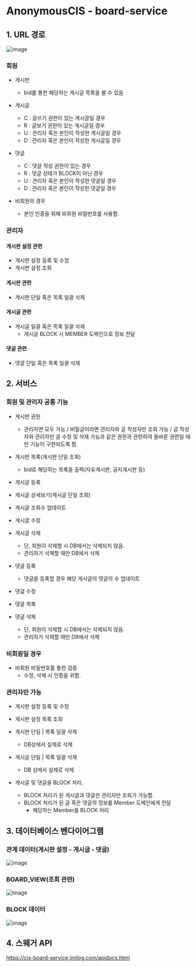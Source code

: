 # AnonymousCIS - board-service
## 1. URL 경로
![image](https://github.com/user-attachments/assets/6011af4f-6e07-4c74-8455-4debff5ef868)

### 회원
- 게시판
  - bid를 통한 해당하는 게시글 목록을 볼 수 있음


- 게시글
  - C : 글쓰기 권한이 있는 게시글일 경우
  - R : 글보기 권한이 있는 게시글일 경우
  - U : 관리자 혹은 본인이 작성한 게시글일 경우
  - D : 관리자 혹은 본인이 작성한 게시글일 경우


- 댓글
  - C : 댓글 작성 권한이 있는 경우
  - R : 댓글 상태가 BLOCK이 아닌 경우
  - U : 관리자 혹은 본인이 작성한 댓글일 경우
  - D : 관리자 혹은 본인이 작성한 댓글일 경우

- 비회원의 경우
  - 본인 인증을 위해 비회원 비밀번호를 사용함.

### 관리자
#### 게시판 설정 관련
- 게시판 설정 등록 및 수정
- 게시판 설정 조회


#### 게시판 관련
- 게시판 단일 혹은 목록 일괄 삭제


#### 게시글 관련
- 게시글 일괄 혹은 목록 일괄 삭제
  - 게시글 BLOCK 시 MEMBER 도메인으로 정보 전달


#### 댓글 관련
- 댓글 단일 혹은 목록 일괄 삭제

## 2. 서비스
### 회원 및 관리자 공통 기능

- 게시판 권한
  - 관리자면 모두 가능 / 비밀글이라면 관리자와 글 작성자만 조회 가능 / 글 작성자와 관리자만 글 수정 및 삭제 가능과 같은 권한과 관련하여 올바른 권한일 때만 기능이 구현되도록 함.


- 게시판 목록(게시판 단일 조회)
    - bid로 해당하는 목록을 출력(자유게시판, 공지게시판 등)


- 게시글 등록


- 게시글 상세보기(게시글 단일 조회)


- 게시글 조회수 업데이트


- 게시글 수정


- 게시글 삭제
  - 단, 회원이 삭제할 시 DB에서는 삭제되지 않음.
  - 관리자가 삭제할 때만 DB에서 삭제


- 댓글 등록
  - 댓글을 등록할 경우 해당 게시글의 댓글의 수 업데이트


- 댓글 수정


- 댓글 목록


- 댓글 삭제
  - 단, 회원이 삭제할 시 DB에서는 삭제되지 않음.
  - 관리자가 삭제할 때만 DB에서 삭제


### 비회원일 경우
- 비회원 비밀번호를 통한 검증
  - 수정, 삭제 시 인증을 위함.


### 관리자만 가능
- 게시판 설정 등록 및 수정


- 게시판 설정 목록 조회


- 게시판 단일 | 목록 일괄 삭제
  - DB상에서 실제로 삭제


- 게시글 단일 | 목록 일괄 삭제
  - DB 상에서 실제로 삭제


- 게시글 및 댓글을 BLOCK 처리.
  - BLOCK 처리가 된 게시글과 댓글은 관리자만 조회가 가능함.
  - BLOCK 처리가 된 글 혹은 댓글의 정보를 Member 도메인에게 전달
    - 해당하는 Member를 BLOCK 처리


## 3. 데이터베이스 벤다이어그램

### 관계 데이터(게시판 설정 - 게시글 - 댓글)
![image](https://github.com/user-attachments/assets/50122374-1186-48aa-9981-55d4ef8735e4)

### BOARD_VIEW(조회 관련)
![image](https://github.com/user-attachments/assets/c4cb66ec-f821-49ab-ac4f-951ed70d7258)

### BLOCK 데이터
![image](https://github.com/user-attachments/assets/7750bf4b-e0d0-49b1-9fa3-d22f222940f7)

## 4. 스웨거 API
https://cis-board-service.jinilog.com/apidocs.html
